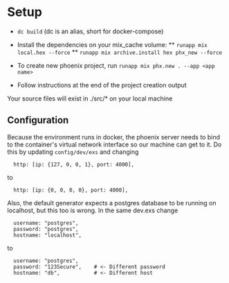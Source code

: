 # Setup
* `dc build` (dc is an alias, short for docker-compose)
* Install the dependencies on your mix_cache volume:
** `runapp mix local.hex --force`
** `runapp mix archive.install hex phx_new --force`

* To create new phoenix project, run `runapp mix phx.new . --app <app name>`
* Follow instructions at the end of the project creation output

Your source files will exist in ./src/* on your local machine

## Configuration
Because the environment runs in docker, the phoenix server needs to bind to the container's virtual network interface so our machine can get to it. Do this by updating `config/dev/exs` and changing
```
  http: [ip: {127, 0, 0, 1}, port: 4000],
```
to
```
  http: [ip: {0, 0, 0, 0}, port: 4000],
```

Also, the default generator expects a postgres database to be running on localhost, but this too is wrong.
In the same dev.exs change
```
  username: "postgres",
  password: "postgres",
  hostname: "localhost",
```
to
```
  username: "postgres",
  password: "123Secure",    # <- Different password
  hostname: "db",           # <- Different host
```